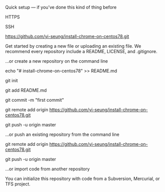 Quick setup — if you’ve done this kind of thing before

HTTPS

SSH

https://github.com/yi-seung/install-chrome-on-centos78.git

Get started by creating a new file or uploading an existing file. We recommend every repository include a README, LICENSE, and .gitignore.


…or create a new repository on the command line

echo "# install-chrome-on-centos78" >> README.md

git init

git add README.md

git commit -m "first commit"

git remote add origin https://github.com/yi-seung/install-chrome-on-centos78.git

git push -u origin master
                

…or push an existing repository from the command line

git remote add origin https://github.com/yi-seung/install-chrome-on-centos78.git

git push -u origin master


…or import code from another repository

You can initialize this repository with code from a Subversion, Mercurial, or TFS project.
